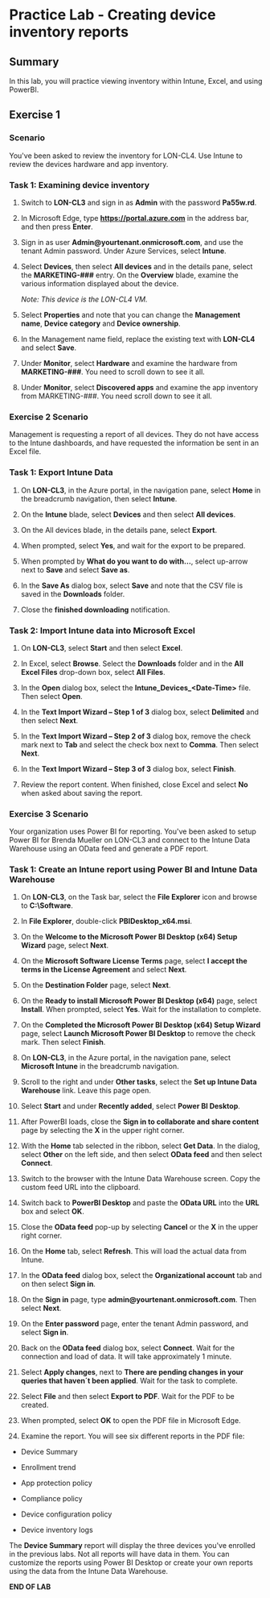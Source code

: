 # Practice Lab - Creating device inventory reports

## Summary

In this lab, you will practice viewing inventory within Intune, Excel, and using PowerBI.

## Exercise 1 

### Scenario

You've been asked to review the inventory for LON-CL4.  Use Intune to review the devices hardware and app inventory.

### Task 1: Examining device inventory

1.  Switch to **LON-CL3** and sign in as **Admin** with the password **Pa55w.rd**.

2.  In Microsoft Edge, type **https://portal.azure.com** in the address bar, and
    then press **Enter**.

3.  Sign in as user **Admin\@yourtenant.onmicrosoft.com**, and use the tenant
    Admin password. Under Azure Services, select **Intune**. 

4.  Select **Devices**, then select **All devices** and in the details pane, select the
    **MARKETING-###** entry. On the **Overview** blade, examine the various
    information displayed about the device.

    _Note: This device is the LON-CL4 VM._

5.  Select **Properties** and note that you can change the **Management name**,
    **Device category** and **Device ownership**.

6.  In the Management name field, replace the existing text with **LON-CL4** and select **Save**.

7.  Under **Monitor**, select **Hardware** and examine the hardware from
    **MARKETING-###**. You need to scroll down to see it all.

8.  Under **Monitor**, select **Discovered apps** and examine the app inventory
    from MARKETING-###. You need scroll down to see it all.


### Exercise 2 Scenario

Management is requesting a report of all devices. They do not have access to the Intune dashboards, and have requested the information be sent in an Excel file.

### Task 1: Export Intune Data

1.  On **LON-CL3**, in the Azure portal, in the navigation pane, select **Home** in the
    breadcrumb navigation, then select **Intune**.

2.  On the **Intune** blade, select **Devices** and then select **All devices**.

3.  On the All devices blade, in the details pane, select **Export**.

4.  When prompted, select **Yes**, and wait for the export to be prepared.

5.  When prompted by **What do you want to do with…**, select up-arrow next to
    **Save** and select **Save as**.

6.  In the **Save As** dialog box, select **Save** and note that the CSV file is
    saved in the **Downloads** folder.

7.  Close the **finished downloading** notification.

### Task 2: Import Intune data into Microsoft Excel

1.  On **LON-CL3**, select **Start** and then select **Excel**.

2.  In Excel, select **Browse**. Select the **Downloads** folder and in the **All
    Excel Files** drop-down box, select **All Files**.

3.  In the **Open** dialog box, select the **Intune_Devices_\<Date-Time\>**
    file. Then select **Open**.

4.  In the **Text Import Wizard – Step 1 of 3** dialog box, select **Delimited**
    and then select **Next**.

5.  In the **Text Import Wizard – Step 2 of 3** dialog box, remove the check
    mark next to **Tab** and select the check box next to **Comma**. Then select
    **Next**.

6.  In the **Text Import Wizard – Step 3 of 3** dialog box, select **Finish**.

7.  Review the report content. When finished, close Excel and select **No** when asked about saving the report.


### Exercise 3 Scenario

Your organization uses Power BI for reporting.  You've been asked to setup Power BI for Brenda Mueller on LON-CL3 and connect to the Intune Data Warehouse using an OData feed and generate a PDF report.

### Task 1: Create an Intune report using Power BI and Intune Data Warehouse

1.  On **LON-CL3**, on the Task bar, select the **File Explorer** icon and browse
    to **C:\\Software**.

2.  In **File Explorer**, double-click **PBIDesktop_x64.msi**.

3.  On the **Welcome to the Microsoft Power BI Desktop (x64) Setup Wizard**
    page, select **Next**.

4.  On the **Microsoft Software License Terms** page, select **I accept the terms
    in the License Agreement** and select **Next**.

5.  On the **Destination Folder** page, select **Next**.

6.  On the **Ready to install Microsoft Power BI Desktop (x64)** page, select
    **Install**. When prompted, select **Yes**. Wait for the installation to
    complete.

7.  On the **Completed the Microsoft Power BI Desktop (x64) Setup Wizard** page,
    select **Launch Microsoft Power BI Desktop** to remove the check mark. Then
    select **Finish**.

8.  On **LON-CL3**, in the Azure portal, in the navigation pane, select
    **Microsoft Intune** in the breadcrumb navigation.

9.  Scroll to the right and under **Other tasks**, select the **Set up Intune
    Data Warehouse** link. Leave this page open.

10. Select **Start** and under **Recently added**, select **Power BI Desktop**.

11. After PowerBI loads, close the **Sign in to collaborate and share content** page by selecting the
    **X** in the upper right corner.

13.  With the **Home** tab selected in the ribbon, select **Get Data**. In the dialog, select **Other** on the left side, and then select **OData feed** and then select **Connect**.

14.  Switch to the browser with the Intune Data Warehouse screen. Copy the custom
    feed URL into the clipboard.

15.  Switch back to **PowerBI Desktop** and paste the **OData URL** into the
    **URL** box and select **OK**.

16.  Close the **OData feed** pop-up by selecting **Cancel** or the **X** in the
    upper right corner.

17.  On the **Home** tab, select **Refresh**. This will load the actual data from
    Intune.

18.  In the **OData feed** dialog box, select the **Organizational account** tab
    and on then select **Sign in**.

19.  On the **Sign in** page, type **admin\@yourtenant.onmicrosoft.com**. Then
    select **Next**.

20.  On the **Enter password** page, enter the tenant Admin
    password, and select **Sign in**.

21. Back on the **OData feed** dialog box, select **Connect**. Wait for the
    connection and load of data. It will take approximately 1 minute.

22. Select **Apply changes**, next to **There are pending changes in your queries
    that haven´t been applied**. Wait for the task to complete.

23. Select **File** and then select **Export to PDF**. Wait for the PDF to be
    created.

24. When prompted, select **OK** to open the PDF file in Microsoft Edge.

25. Examine the report. You will see six different reports in the PDF file:

-   Device Summary

-   Enrollment trend

-   App protection policy

-   Compliance policy

-   Device configuration policy

-   Device inventory logs

The **Device Summary** report will display the three devices you've enrolled
in the previous labs. Not all reports will have data in them. You can
customize the reports using Power BI Desktop or create your own reports
using the data from the Intune Data Warehouse.


**END OF LAB**